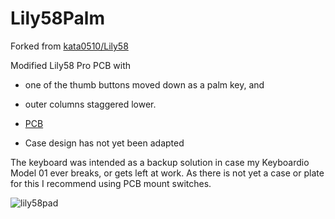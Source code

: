 # Lily58Palm
Forked from [kata0510/Lily58](https://github.com/kata0510/Lily58)

Modified Lily58 Pro PCB with
- one of the thumb buttons moved down as a palm key, and
- outer columns staggered lower.

- [PCB](https://github.com/mheister/Lily58Palm/tree/master/Pro/PCB)
- Case design has not yet been adapted

The keyboard was intended as a backup solution in case my Keyboardio Model 01 ever breaks,
or gets left at work. As there is not yet a case or plate for this I recommend using PCB
mount switches.

![lily58pad](https://user-images.githubusercontent.com/12217662/165830137-303704ae-e372-44e3-b82b-3f3f7fb77a83.jpg)
